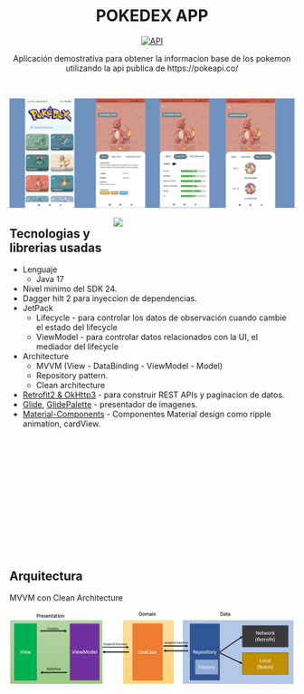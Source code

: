 <h1 align="center">POKEDEX APP</h1>

<p align="center">
  <a href="https://android-arsenal.com/api?level=23"><img alt="API" src="https://img.shields.io/badge/API-23%2B-brightgreen.svg?style=flat"/></a>
</p>

<p align="center">  
Aplicación demostrativa para obtener la informacion base de los pokemon utilizando la api publica de https://pokeapi.co/
</p>
</br>

<p align="center">
<img src="/presentation/preview_app.jpg"/>
</p>

<img src="/presentation/previewanimation.gif" align="right" width="320"/>

## Tecnologias y librerias usadas
- Lenguaje
    - Java 17
- Nivel minimo del SDK 24.
- Dagger hilt 2 para inyeccion de dependencias.
- JetPack
    - Lifecycle - para controlar los datos de observación cuando cambie el estado del lifecycle
    - ViewModel - para controlar datos relacionados con la UI, el mediador del lifecycle
- Architecture
    - MVVM (View - DataBinding - ViewModel - Model)
    - Repository pattern.
    - Clean architecture
- [Retrofit2 & OkHttp3](https://github.com/square/retrofit) - para construir REST APIs y paginacion de datos.
- [Glide](https://github.com/bumptech/glide), [GlidePalette](https://github.com/florent37/GlidePalette) - presentador de imagenes.
- [Material-Components](https://github.com/material-components/material-components-android) - Componentes Material design como ripple animation, cardView.

<br>
<br>
<br>
<br>
<br>
<br>
<br>
<br>
<br>
<br>
<br>
<br>

## Arquitectura
 MVVM con Clean Architecture

<p align="center">
<img src="/presentation/arch_prev_2.png"/>
</p>

